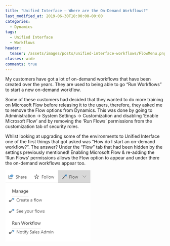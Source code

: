 ```yaml
---
title: "Unified Interface – Where are the On-Demand Workflows?"
last_modified_at: 2019-06-30T18:00:00-00:00
categories:
  - Dynamics
tags:
  - Unified Interface
  - Workflows
header:
  teaser: /assets/images/posts/unified-interface-workflows/FlowMenu.png
classes: wide
comments: true
---
```


My customers have got a lot of on-demand workflows that have been created over the years. They are used to being able to go “Run Workflows” to start a new on-demand workflow.

Some of these customers had decided that they wanted to do more training on Microsoft Flow before releasing it to the users, therefore, they asked me to remove the Flow options from Dynamics. This was done by going to Administration -> System Settings -> Customization and disabling ‘Enable Microsoft Flow’ and by removing the ‘Run Flows’ permissions from the customization tab of security roles.

Whilst looking at upgrading some of the environments to Unified Interface one of the first things that got asked was “How do I start an on-demand workflow?”. The answer? Under the “Flow” tab that had been hidden by the settings previously mentioned! Enabling Microsoft Flow & re-adding the ‘Run Flows’ permissions allows the Flow option to appear and under there the on-demand workflows appear too.

![Run Workflow now appears under the Flow menu](/assets/images/posts/unified-interface-workflows/FlowMenu.png)
